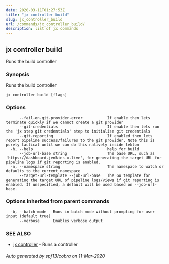 ```yaml
---
date: 2020-03-11T01:27:53Z
title: "jx controller build"
slug: jx_controller_build
url: /commands/jx_controller_build/
description: list of jx commands
---
```

## jx controller build

Runs the build controller

### Synopsis

Runs the build controller

```
jx controller build [flags]
```

### Options

```
      --fail-on-git-provider-error           If enable then lets terminate quickly if we cannot create a git provider
      --git-credentials                      If enable then lets run the 'jx step git credentials' step to initialise git credentials
      --git-reporting                        If enabled then lets report pipeline success/failures to the git provider. Note this is purely tactical until we can do this natively inside tekton
  -h, --help                                 help for build
      --job-url-base string                  The base URL, such as 'https://dashboard.jenkins-x.live', for generating the target URL for pipeline logs if git reporting is enabled.
  -n, --namespace string                     The namespace to watch or defaults to the current namespace
      --target-url-template --job-url-base   The Go template for generating the target URL of pipeline logs/views if git reporting is enabled. If unspecified, a default will be used based on --job-url-base.
```

### Options inherited from parent commands

```
  -b, --batch-mode   Runs in batch mode without prompting for user input (default true)
      --verbose      Enables verbose output
```

### SEE ALSO

* [jx controller](/commands/jx_controller/)	 - Runs a controller

###### Auto generated by spf13/cobra on 11-Mar-2020

